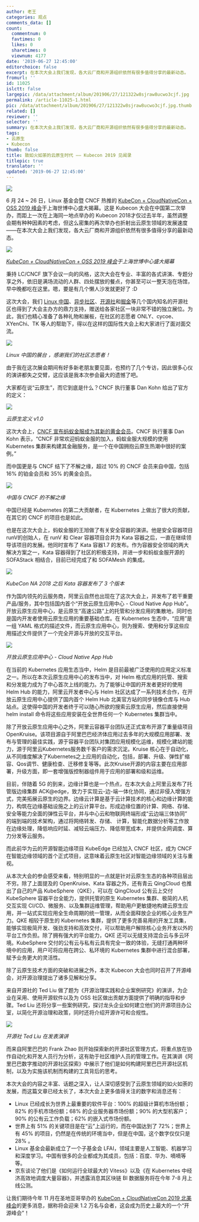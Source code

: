 ```yaml
---
author: 老王
categories: 观点
comments_data: []
count:
  commentnum: 0
  favtimes: 0
  likes: 0
  sharetimes: 0
  viewnum: 4177
date: '2019-06-27 12:45:00'
editorchoice: false
excerpt: 在本次大会上我们发现，各大云厂商和开源组织依然有很多值得分享的最新动态。
fromurl: ''
id: 11025
islctt: false
largepic: /data/attachment/album/201906/27/121322w8sjraw8ucwo3cjf.jpg
permalink: /article-11025-1.html
pic: /data/attachment/album/201906/27/121322w8sjraw8ucwo3cjf.jpg.thumb.jpg
related: []
reviewer: ''
selector: ''
summary: 在本次大会上我们发现，各大云厂商和开源组织依然有很多值得分享的最新动态。
tags:
- 云原生
- Kubecon
thumb: false
title: 致如火如荼的云原生时代 —— Kubecon 2019 见闻录
titlepic: true
translator: ''
updated: '2019-06-27 12:45:00'
---
```


 


![](/data/attachment/album/201906/27/121322w8sjraw8ucwo3cjf.jpg)


6 月 24 ~ 26 日，Linux 基金会暨 CNCF 热推的 [KubeCon + CloudNativeCon + OSS 2019 峰会](https://www.lfasiallc.com/events/kubecon-cloudnativecon-china-2019/)于上海世博中心盛大揭幕。这是 Kubecon 大会在中国第二次举办，而距上一次在上海同一地点举办的 Kubecon 2018才仅过去半年，虽然调整会期有种种因素的考虑，但这么密集的再次举办也折射出云原生领域的发展速度——在本次大会上我们发现，各大云厂商和开源组织依然有很多值得分享的最新动态。


![](/data/attachment/album/201906/27/121409qigghogig919139h.jpg)


*[KubeCon + CloudNativeCon + OSS 2019 峰会](https://www.lfasiallc.com/events/kubecon-cloudnativecon-china-2019/)于上海世博中心盛大揭幕*


秉持 LC/CNCF 旗下会议一向的风格，这次大会在专业、丰富的各式讲演、专题分享之外，依旧是满场流动的人群、四处摆放的餐点，你甚至可以一整天泡在场馆，早中晚都吃在这里。嗯，要是有几个懒人沙发就更好了 :D


这次大会，我们 [Linux 中国](https://linux.cn/)、[异步社区](http://epubit.com.cn)、[开源社](http://kaiyuanshe.cn/)和[掘金](https://juejin.im/)等几个国内知名的开源社区也得到了大会主办方的鼎力支持，赠送给各家社区一块非常不错的独立展位。为此，我们也精心准备了各种礼物和展板，在社区的志愿者 ONLY、cycoe、XYenChi、TK 等人的帮助下，得以在这样的国际性大会上和大家进行了面对面交流。


![](/data/attachment/album/201906/27/121803zzvheinxg5g4igxn.jpg)


*Linux 中国的展台 ，感谢我们的社区志愿者！*


由于我在这次展会期间有好多新老朋友要见面，也预约了几个专访，因此很多心仪的演讲都失之交臂，这应该是我本次参会最大的遗憾了吧。


大家都在说“云原生”，而它到底是什么？CNCF 执行董事 Dan Kohn 给出了官方的定义：


![](/data/attachment/album/201906/27/121906pxigriya3fcin882.jpg)


*云原生定义 v1.0*


这次大会上，[CNCF 宣布蚂蚁金服成为其新的黄金会员](/article-11016-1.html)。CNCF 执行董事 Dan Kohn 表示，“CNCF 非常欢迎蚂蚁金服的加入，蚂蚁金服大规模的使用 Kubernetes 集群来构建其金融服务，是一个在中国拥抱云原生热潮中很好的案例。”


而中国更是与 CNCF 结下了不解之缘，超过 10% 的 CNCF 会员来自中国，包括 16% 的铂金会员和 35% 的黄金会员。


![](/data/attachment/album/201906/27/122018xppjppwrzbsn3woo.jpg)


*中国与 CNCF 的不解之缘*


中国已经是 Kubernetes 的第二大贡献者，在 Kubernetes 上做出了很大的贡献，在其它的 CNCF 的项目也是如此。


也是在这次大会上，蚂蚁金服的王旭做了有关安全容器的演讲。他是安全容器项目 runV的创始人，在 runV 和 Clear 容器项目合并为 Kata 容器之后，一直在继续领导该项目的发展。他同时宣布了 Kata 容器1.7 的发布。作为容器安全领域的两大解决方案之一，Kata 容器得到了社区的积极支持，并进一步和蚂蚁金服开源的 SOFAStack 相结合，目前已经完成了和 SOFAMesh 的集成。


![](/data/attachment/album/201906/27/122120oom2octz6o7w1caw.jpg)


*KubeCon NA 2018 之后 Kata 容器发布了 3 个版本*


作为国内领先的云服务商，阿里云自然也出现在了这次大会上，并发布了若干重要产品/服务，其中包括国内首个“开放云原生应用中心 - Cloud Native App Hub”。开放云原生应用中心，是云原生“高速公路”上的托管和分发应用的集散地，同时也是国内开发者使用云原生应用的重要基础仓库。在 Kubernetes 生态中，“应用”是一组 YAML 格式的描述文件，而云原生应用中心，则为搜索、使用和分享这些应用描述文件提供了一个完全开源与开放的交互平台。


![](/data/attachment/album/201906/27/122204ayww74i7ii7e7qwp.jpg)


*开放云原生应用中心 - Cloud Native App Hub*


在当前的 Kubernetes 应用生态当中，Helm 是目前最被广泛使用的应用定义标准之一。所以在本次云原生应用中心的发布当中，对 Helm 格式应用的托管、搜索和分发能力成为了中心首次上线的能力。为了能够让中国的开发者更好的使用 Helm Hub 的能力，阿里云开发者中心与 Helm 社区达成了一系列技术合作，在开放云原生应用中心提供了国内首个 Helm Hub 北美官方站的同步镜像仓库与 Hub 站点。这使得中国的开发者终于可以随心所欲的搜索云原生应用，然后直接使用 helm install 命令将这些应用安装在全世界任何一个 Kubernetes 集群当中。


除了开放云原生应用中心之外，阿里云容器平台团队还正式宣布开源了重量级项目 OpenKruise。该项目源自于阿里巴巴经济体应用过去多年的大规模应用部署、发布与管理的最佳实践，源于容器平台团队对集团应用规模化运维，规模化建站的能力，源于阿里云Kubernetes服务数千客户的需求沉淀。Kruise 核心在于自动化，从不同维度解决了Kubernetes之上应用的自动化，包括，部署、升级、弹性扩缩容、Qos调节、健康检查、迁移修复等等。此次Kruise开源的内容主要在应用部署，升级方面，即一套增强版控制器组件用于应用的部署和级和运维。


目前，伴随着 5G 的到来，边缘计算也是一个热点，在本次大会上阿里云发布了托管版边缘集群 ACK@edge，致力于实现云-边-端一体化协同，通过非侵入增强方式，完美拓展云原生的边界。边缘云计算是基于云计算技术的核心和边缘计算的能力，构筑在边缘基础设施之上的云计算平台。形成边缘位置的计算、网络、存储、安全等能力全面的弹性云平台，并与中心云和物联网终端形成“云边端三体协同” 的端到端的技术架构，通过将网络转发、存储、 计算，智能化数据分析等工作放在边缘处理，降低响应时延、减轻云端压力、降低带宽成本，并提供全网调度、算力分发等云服务。


而此前华为云的开源智能边缘项目 KubeEdge 已经加入 CNCF 社区，成为 CNCF 在智能边缘领域的首个正式项目，这意味着云原生社区对智能边缘领域的关注与重视。


从本次大会的参会感受来看，特别明显的一点就是针对云原生生态的各种项目层出不穷。除了上面提及的 OpenKruise、Kata 容器之外，还有青云 QingCloud 也推出了自己的产品 KubeSphere（QKE），可以在 QingCloud 公有云上交付 KubeSphere 容器平台全能力，提供托管的原生 Kubernetes 集群、极简的人机交互实现 CI/CD、微服务、以及集群运维管理，帮助用户更敏捷地构建云原生应用，并一站式实现应用全生命周期的统一管理，从而全面释放企业的核心业务生产力。QKE 相较于原生的 Kubernetes 集群，提供了更多完善易用的开发工具集，能够实现极简开发、强劲支持和高效交付，可以帮助用户解除核心业务开发以外的平台工作负担。除了拥有强大的平台能力，QKE 还可以无缝支持混合云与多云环境。KubeSphere 交付的公有云与私有云具有完全一致的体验，无缝打通两种环境中的应用，用户可将应用在跨公、私环境的 Kubernetes 集群中进行混合部署，赋予业务更大的灵活性。


除了云原生技术方面的突破和进展之外，本次 Kubecon 大会也同时召开了开源峰会，对开源治理提出了诸多见解和分享。


来自开源社的 Ted Liu 做了题为《开源治理实践和企业案例研究》的演讲，为企业在采用、使用开源软件以及为 OSS 社区做出贡献方面提供了明确的指导和步骤。Ted Liu 还将分享一些案例研究，探讨龙头企业如何建立他们的开源项目办公室，以简化开源治理和政策，同时还将介绍开源许可和合规性。


![](/data/attachment/album/201906/27/122713q44jfpxc7v2mcfv2.jpg)


*开源社 Ted Liu 在发表演讲*


而来自阿里巴巴的 Frank Zhao 则开始探索新的开源社区管理方式，将重点放在协作自动化和开发人员行为分析，这有助于社区维护人员的管理工作。在其演讲《阿里巴巴数字推动的开源社区探索》中展示了他们是如何构建阿里巴巴开源社区机制，以及为实施该机制而构建的工具背后的思考。


本次大会的内容之丰富、话题之深入，让人深切感受到了云原生领域的如火如荼的发展，而这篇文章已经太长了，本次大会上更多值得关注的数字和消息还有：


* Linux 已经成长为世界上最重要的软件平台：100% 的超级计算机市场份额；82% 的手机市场份额；68% 的企业服务器市场份额；90% 的大型机客户；90% 的公有云工作负载；62% 的嵌入式市场份额。
* 世界上有 51% 的关键项目是在“云”上运行的，而在中国达到了 72%；世界上有 45% 的项目，仍然是在传统的环境当中，但是在中国，这个数字仅仅只是 28% 。
* Linux 基金会最新成立了一个子基金会 LFAI，领域主要是人工智能、机器学习和深度学习。中国有很多的企业都成为其成员，包括：百度、华为、嘀嘀等等。
* 京东谈论了他们是《如何运行全球最大的 Vitess》以及《在 Kubernetes 中经济高效地调度大量容器》，并透露消息其区块链 BI 数据服务将在今年 7-8 月上线公测。


让我们期待今年 11 月在圣地亚哥举办的 [KubeCon + CloudNativeCon 2019 北美峰会](https://events.linuxfoundation.org/events/kubecon-cloudnativecon-north-america-2019/)的更多消息，据称将会迎来 1.2 万名与会者，这会成为历史上最大的一个“开源峰会”！